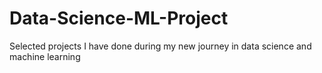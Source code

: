 # Data-Science-ML-Project
Selected projects I have done during my new journey in data science and machine learning
